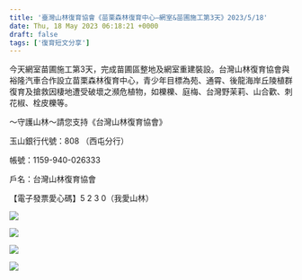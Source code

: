 ```yaml
---
title: '臺灣山林復育協會《苗栗森林復育中心—網室&苗圃施工第3天》2023/5/18'
date: Thu, 18 May 2023 06:18:21 +0000
draft: false
tags: ['復育短文分享']
---
```


今天網室苗圃施工第3天，完成苗圃區整地及網室重建裝設。台灣山林復育協會與裕隆汽車合作設立苗栗森林復育中心，青少年目標為苑、通霄、後龍海岸丘陵植群復育及搶救因棲地遭受破壞之瀕危植物，如櫟櫟、庭梅、台灣野茉莉、山合歡、刺花椒、栓皮櫟等。

～守護山林～請您支持《台灣山林復育協會》

玉山銀行代號：808 （西屯分行）

帳號：1159-940-026333

戶名：台灣山林復育協會

【電子發票愛心碼】5 2 3 0（我愛山林）

![](https://www.reforestation.tw/wp-content/uploads/2024/01/347112436_781896643591541_5221811442959182330_n-1024x768.jpg)

![](https://www.reforestation.tw/wp-content/uploads/2024/01/347116036_2098081457210178_6784529771444845895_n-1024x768.jpg)

![](https://www.reforestation.tw/wp-content/uploads/2024/01/347776570_248680374376125_1390697153781533829_n-1024x768.jpg)

![](https://www.reforestation.tw/wp-content/uploads/2024/01/347818632_272512612022492_2622988056879930329_n-1024x768.jpg)